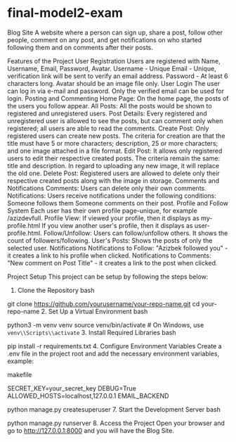﻿# final-model2-exam
Blog Site
A website where a person can sign up, share a post, follow other people, comment on any post, and get notifications on who started following them and on comments after their posts.

Features of the Project
User Registration
Users are registered with Name, Username, Email, Password, Avatar.
Username - Unique
Email - Unique, verification link will be sent to verify an email address.
Password - At least 6 characters long.
Avatar should be an image file only.
User Login
The user can log in via e-mail and password.
Only the verified email can be used for login.
Posting and Commenting
Home Page: On the home page, the posts of the users you follow appear.
All Posts: All the posts would be shown to registered and unregistered users.
Post Details: Every registered and unregistered user is allowed to see the posts, but can comment only when registered; all users are able to read the comments.
Create Post: Only registered users can create new posts. The criteria for creation are that the title must have 5 or more characters; description, 25 or more characters; and one image attached in a file format. Edit Post: It allows only registered users to edit their respective created posts. The criteria remain the same: title and description. In regard to uploading any new image, it will replace the old one. Delete Post: Registered users are allowed to delete only their respective created posts along with the image in storage. Comments and Notifications
Comments: Users can delete only their own comments.
Notifications: Users receive notifications under the following conditions:
Someone follows them
Someone comments on their post.
Profile and Follow System
Each user has their own profile page-unique, for example /azizdevfull.
Profile View:
If viewed your profile, then it displays as my-profile.html
If you view another user's profile, then it displays as user-profile.html.
Follow/Unfollow: Users can follow/unfollow others. It shows the count of followers/following.
User's Posts: Shows the posts of only the selected user.
Notifications
Notifications to Follow: "Azizbek followed you" - it creates a link to his profile when clicked.
Notifications to Comments: "New comment on Post Title" - it creates a link to the post when clicked.


Project Setup
This project can be setup by following the steps below:

1. Clone the Repository
bash

git clone https://github.com/yourusername/your-repo-name.git
cd your-repo-name
2. Set Up a Virtual Environment
bash

python3 -m venv venv
source venv/bin/activate  # On Windows, use `venv\\Scripts\\activate`
3. Install Required Libraries
bash

pip install -r requirements.txt
4. Configure Environment Variables
Create a .env file in the project root and add the necessary environment variables, example:

makefile

SECRET_KEY=your_secret_key
DEBUG=True
ALLOWED_HOSTS=localhost,127.0.0.1
EMAIL_BACKEND

python manage.py createsuperuser
7. Start the Development Server
bash

python manage.py runserver
8. Access the Project
Open your browser and go to http://127.0.0.1:8000 and you will have the Blog Site.
